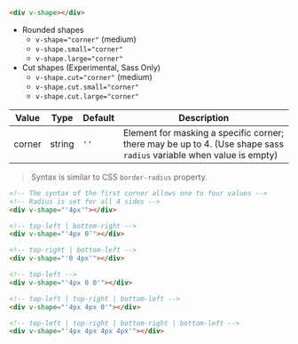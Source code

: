```html
<div v-shape></div>
```

- Rounded shapes
  - `v-shape="corner"` (medium)
  - `v-shape.small="corner"`
  - `v-shape.large="corner"`
- Cut shapes (Experimental, Sass Only)
  - `v-shape.cut="corner"` (medium)
  - `v-shape.cut.small="corner"`
  - `v-shape.cut.large="corner"`

| Value  | Type   | Default | Description                                                                                                         |
| ------ | ------ | ------- | ------------------------------------------------------------------------------------------------------------------- |
| corner | string | `''`    | Element for masking a specific corner; there may be up to 4. (Use shape sass `radius` variable when value is empty) |

> Syntax is similar to CSS `border-radius` property.

```html
<!-- The syntax of the first corner allows one to four values -->
<!-- Radius is set for all 4 sides -->
<div v-shape="'4px'"></div>

<!-- top-left | bottom-right -->
<div v-shape="'4px 0'"></div>

<!-- top-right | bottom-left -->
<div v-shape="'0 4px'"></div>

<!-- top-left -->
<div v-shape="'4px 0 0'"></div>

<!-- top-left | top-right | bottom-left -->
<div v-shape="'4px 4px 0'"></div>

<!-- top-left | top-right | bottom-right | bottom-left -->
<div v-shape="'4px 4px 4px 4px'"></div>
```
